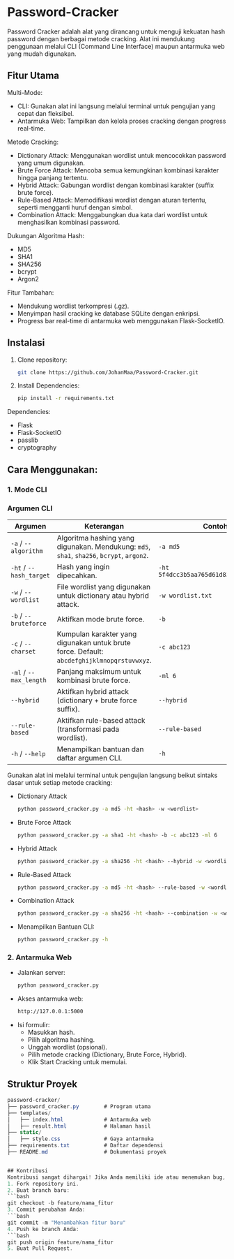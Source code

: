 # Password-Cracker

Password Cracker adalah alat yang dirancang untuk menguji kekuatan hash password dengan berbagai metode cracking. Alat ini mendukung penggunaan melalui CLI (Command Line Interface) maupun antarmuka web yang mudah digunakan.

## Fitur Utama

Multi-Mode:
- CLI: Gunakan alat ini langsung melalui terminal untuk pengujian yang cepat dan fleksibel.
- Antarmuka Web: Tampilkan dan kelola proses cracking dengan progress real-time.

Metode Cracking:
- Dictionary Attack: Menggunakan wordlist untuk mencocokkan password yang umum digunakan.
- Brute Force Attack: Mencoba semua kemungkinan kombinasi karakter hingga panjang tertentu.
- Hybrid Attack: Gabungan wordlist dengan kombinasi karakter (suffix brute force).
- Rule-Based Attack: Memodifikasi wordlist dengan aturan tertentu, seperti mengganti huruf dengan simbol.
- Combination Attack: Menggabungkan dua kata dari wordlist untuk menghasilkan kombinasi password.

Dukungan Algoritma Hash:
- MD5
- SHA1
- SHA256
- bcrypt
- Argon2

Fitur Tambahan:
- Mendukung wordlist terkompresi (.gz).
- Menyimpan hasil cracking ke database SQLite dengan enkripsi.
- Progress bar real-time di antarmuka web menggunakan Flask-SocketIO.

## Instalasi
1. Clone repository:
   ```bash
   git clone https://github.com/JohanMaa/Password-Cracker.git

2. Install Dependencies:
   ```bash
   pip install -r requirements.txt

Dependencies:
- Flask
- Flask-SocketIO
- passlib
- cryptography


## Cara Menggunakan:

### 1. Mode CLI

### **Argumen CLI**

| **Argumen**             | **Keterangan**                                                                                 | **Contoh**                                  |
|-------------------------|------------------------------------------------------------------------------------------------|---------------------------------------------|
| `-a` / `--algorithm`    | Algoritma hashing yang digunakan. Mendukung: `md5`, `sha1`, `sha256`, `bcrypt`, `argon2`.      | `-a md5`                                    |
| `-ht` / `--hash_target` | Hash yang ingin dipecahkan.                                                                    | `-ht 5f4dcc3b5aa765d61d8327deb882cf99`      |
| `-w` / `--wordlist`     | File wordlist yang digunakan untuk dictionary atau hybrid attack.                              | `-w wordlist.txt`                           |
| `-b` / `--bruteforce`   | Aktifkan mode brute force.                                                                     | `-b`                                        |
| `-c` / `--charset`      | Kumpulan karakter yang digunakan untuk brute force. Default: `abcdefghijklmnopqrstuvwxyz`.     | `-c abc123`                                 |
| `-ml` / `--max_length`  | Panjang maksimum untuk kombinasi brute force.                                                  | `-ml 6`                                     |
| `--hybrid`              | Aktifkan hybrid attack (dictionary + brute force suffix).                                      | `--hybrid`                                  |
| `--rule-based`          | Aktifkan rule-based attack (transformasi pada wordlist).                                       | `--rule-based`                              |
| `-h` / `--help`         | Menampilkan bantuan dan daftar argumen CLI.                                                    | `-h`                                        |


Gunakan alat ini melalui terminal untuk pengujian langsung beikut sintaks dasar untuk setiap metode cracking:
- Dictionary Attack
   ```bash
   python password_cracker.py -a md5 -ht <hash> -w <wordlist>

- Brute Force Attack
   ```bash
   python password_cracker.py -a sha1 -ht <hash> -b -c abc123 -ml 6

- Hybrid Attack
   ```bash
   python password_cracker.py -a sha256 -ht <hash> --hybrid -w <wordlist> -c abc123 -ml 3

- Rule-Based Attack
   ```bash
   python password_cracker.py -a md5 -ht <hash> --rule-based -w <wordlist>

- Combination Attack
   ```bash
   python password_cracker.py -a sha256 -ht <hash> --combination -w <wordlist>

- Menampilkan Bantuan CLI:
   ```bash
   python password_cracker.py -h

### 2. Antarmuka Web

- Jalankan server:
   ```bash
   python password_cracker.py

- Akses antarmuka web:
   ```bash
   http://127.0.0.1:5000

- Isi formulir:
   - Masukkan hash.
   - Pilih algoritma hashing.
   - Unggah wordlist (opsional).
   - Pilih metode cracking (Dictionary, Brute Force, Hybrid).
   - Klik Start Cracking untuk memulai.

## Struktur Proyek
   ```csharp
   password-cracker/
   ├── password_cracker.py        # Program utama
   ├── templates/
   │   ├── index.html             # Antarmuka web
   │   ├── result.html            # Halaman hasil
   ├── static/
   │   ├── style.css              # Gaya antarmuka
   ├── requirements.txt           # Daftar dependensi
   ├── README.md                  # Dokumentasi proyek


## Kontribusi
Kontribusi sangat dihargai! Jika Anda memiliki ide atau menemukan bug, silakan:
1. Fork repository ini.
2. Buat branch baru:
   ```bash
   git checkout -b feature/nama_fitur
3. Commit perubahan Anda:
   ```bash
   git commit -m "Menambahkan fitur baru"
4. Push ke branch Anda:
   ```bash
   git push origin feature/nama_fitur
5. Buat Pull Request.


